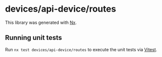 # devices/api-device/routes

This library was generated with [Nx](https://nx.dev).

## Running unit tests

Run `nx test devices/api-device/routes` to execute the unit tests via [Vitest](https://vitest.dev/).
